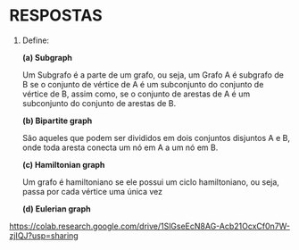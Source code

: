 # RESPOSTAS

1. Define:

	**(a) Subgraph**
	
	Um Subgrafo é a parte de um grafo, ou seja, um Grafo A é subgrafo de B se o conjunto de vértice de A é um subconjunto   do conjunto de vértice de B, assim como, se o conjunto de arestas de A é um subconjunto do conjunto de arestas de B.
	
	**(b) Bipartite graph**
	
	São aqueles que podem ser divididos em dois conjuntos disjuntos A e B, onde toda aresta conecta um nó em A a um nó em B.
	
	**(c) Hamiltonian graph**
	
	Um grafo é hamiltoniano se ele possui um ciclo hamiltoniano, ou seja, passa por cada vértice uma única vez

	**(d) Eulerian graph**
	
	
	
	
	
  https://colab.research.google.com/drive/1SlGseEcN8AG-Acb21OcxCf0n7W-zjIQJ?usp=sharing
